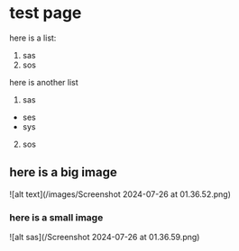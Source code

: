 # test page

here is a list:
1. sas
2. sos

here is another list
 1. sas
  * ses
  * sys
 2. sos

## here is a big image
![alt text](/images/Screenshot 2024-07-26 at 01.36.52.png)

### here is a small image

![alt sas](/Screenshot 2024-07-26 at 01.36.59.png)